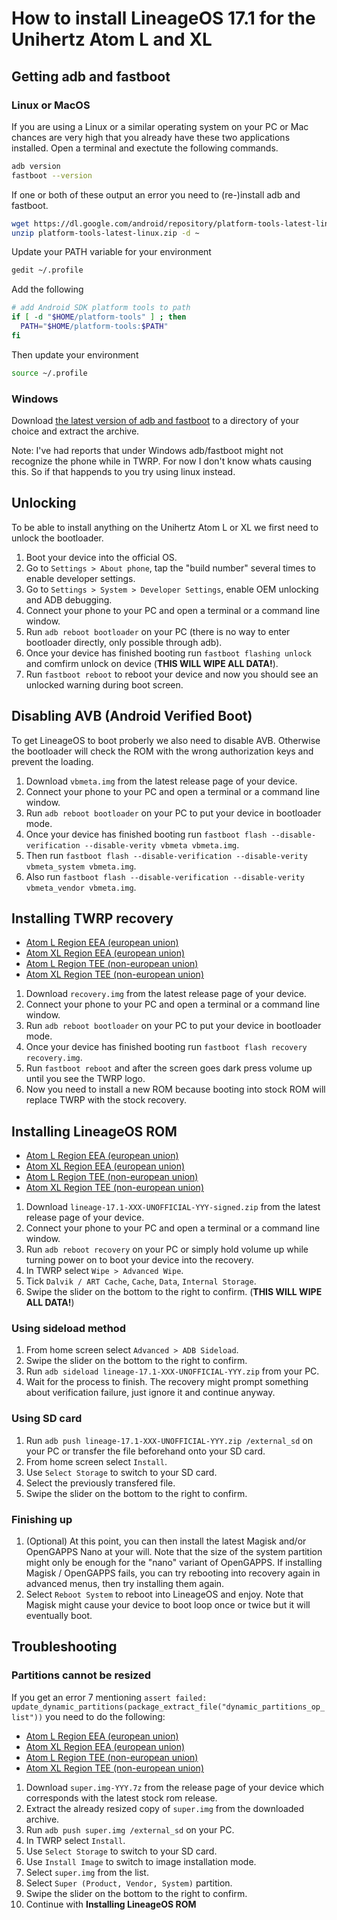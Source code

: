 How to install LineageOS 17.1 for the Unihertz Atom L and XL
=================================================

## Getting adb and fastboot

### Linux or MacOS

If you are using a Linux or a similar operating system on your PC or Mac chances are very high that you already have these two applications installed.
Open a terminal and exectute the following commands.

```bash
adb version
fastboot --version
```

If one or both of these output an error you need to (re-)install adb and fastboot.

```bash
wget https://dl.google.com/android/repository/platform-tools-latest-linux.zip
unzip platform-tools-latest-linux.zip -d ~
```

Update your PATH variable for your environment

```bash
gedit ~/.profile
```
	
Add the following
	
```bash
# add Android SDK platform tools to path
if [ -d "$HOME/platform-tools" ] ; then
  PATH="$HOME/platform-tools:$PATH"
fi	
```

Then update your environment

```bash
source ~/.profile
```

### Windows

Download [the latest version of adb and fastboot](https://dl.google.com/android/repository/platform-tools-latest-windows.zip) to a directory of your choice and extract the archive. 

Note: I've had reports that under Windows adb/fastboot might not recognize the phone while in TWRP. For now I don't know whats causing this. So if that happends to you try using linux instead.

## Unlocking

To be able to install anything on the Unihertz Atom L or XL we first need to unlock the bootloader.

1. Boot your device into the official OS.
2. Go to `Settings > About phone`, tap the "build number" several times to enable developer settings.
3. Go to `Settings > System > Developer Settings`, enable OEM unlocking and ADB debugging.
4. Connect your phone to your PC and open a terminal or a command line window.
5. Run `adb reboot bootloader` on your PC (there is no way to enter bootloader directly, only possible through adb).
6. Once your device has finished booting run `fastboot flashing unlock` and comfirm unlock on device (**THIS WILL WIPE ALL DATA!**).
6. Run `fastboot reboot` to reboot your device and now you should see an unlocked warning during boot screen.

## Disabling AVB (Android Verified Boot)

To get LineageOS to boot proberly we also need to disable AVB. Otherwise the bootloader will check the ROM with the wrong authorization keys and prevent the loading.

1. Download `vbmeta.img` from the latest release page of your device.
2. Connect your phone to your PC and open a terminal or a command line window.
3. Run `adb reboot bootloader` on your PC to put your device in bootloader mode.
4. Once your device has finished booting run `fastboot flash --disable-verification --disable-verity vbmeta vbmeta.img`.
5. Then run `fastboot flash --disable-verification --disable-verity vbmeta_system vbmeta.img`.
6. Also run `fastboot flash --disable-verification --disable-verity vbmeta_vendor vbmeta.img`.

## Installing TWRP recovery

- [Atom L Region EEA (european union)](https://github.com/ADeadTrousers/twrp_device_Unihertz_Atom_L_EEA/releases)
- [Atom XL Region EEA (european union)](https://github.com/ADeadTrousers/twrp_device_Unihertz_Atom_XL_EEA/releases)
- [Atom L Region TEE (non-european union)](https://github.com/ADeadTrousers/twrp_device_Unihertz_Atom_L_TEE/releases)
- [Atom XL Region TEE (non-european union)](https://github.com/ADeadTrousers/twrp_device_Unihertz_Atom_XL_TEE/releases)

1. Download `recovery.img` from the latest release page of your device.
2. Connect your phone to your PC and open a terminal or a command line window.
3. Run `adb reboot bootloader` on your PC to put your device in bootloader mode.
4. Once your device has finished booting run `fastboot flash recovery recovery.img`.
5. Run `fastboot reboot` and after the screen goes dark press volume up until you see the TWRP logo.
6. Now you need to install a new ROM because booting into stock ROM will replace TWRP with the stock recovery.

## Installing LineageOS ROM

- [Atom L Region EEA (european union)](https://github.com/ADeadTrousers/android_device_Unihertz_Atom_L_EEA/releases)
- [Atom XL Region EEA (european union)](https://github.com/ADeadTrousers/android_device_Unihertz_Atom_XL_EEA/releases)
- [Atom L Region TEE (non-european union)](https://github.com/ADeadTrousers/android_device_Unihertz_Atom_L_TEE/releases)
- [Atom XL Region TEE (non-european union)](https://github.com/ADeadTrousers/android_device_Unihertz_Atom_XL_TEE/releases)

1. Download `lineage-17.1-XXX-UNOFFICIAL-YYY-signed.zip` from the latest release page of your device.
2. Connect your phone to your PC and open a terminal or a command line window.
3. Run `adb reboot recovery` on your PC or simply hold volume up while turning power on to boot your device into the recovery.
4. In TWRP select `Wipe > Advanced Wipe`.
5. Tick `Dalvik / ART Cache`, `Cache`, `Data`, `Internal Storage`. 
6. Swipe the slider on the bottom to the right to confirm. (**THIS WILL WIPE ALL DATA!**)

### Using sideload method

1. From home screen select `Advanced > ADB Sideload`.
2. Swipe the slider on the bottom to the right to confirm.
3. Run `adb sideload lineage-17.1-XXX-UNOFFICIAL-YYY.zip` from your PC.
4. Wait for the process to finish. The recovery might prompt something about verification failure, just ignore it and continue anyway.

### Using SD card

1. Run `adb push lineage-17.1-XXX-UNOFFICIAL-YYY.zip /external_sd` on your PC or transfer the file beforehand onto your SD card.
2. From home screen select `Install`.
3. Use `Select Storage` to switch to your SD card.
4. Select the previously transfered file.
5. Swipe the slider on the bottom to the right to confirm.

### Finishing up

1. (Optional) At this point, you can then install the latest Magisk and/or OpenGAPPS Nano at your will. Note that the size of the system partition might only be enough for the "nano" variant of OpenGAPPS. If installing Magisk / OpenGAPPS fails, you can try rebooting into recovery again in advanced menus, then try installing them again.
2. Select `Reboot System` to reboot into LineageOS and enjoy. Note that Magisk might cause your device to boot loop once or twice but it will eventually boot.

## Troubleshooting

### Partitions cannot be resized

If you get an error 7 mentioning `assert failed: update_dynamic_partitions(package_extract_file("dynamic_partitions_op_list"))` you need to do the following:

- [Atom L Region EEA (european union)](https://github.com/ADeadTrousers/android_device_Unihertz_Atom_L_EEA/releases/download/20210226-alpha/super.img-eea.7z)
- [Atom XL Region EEA (european union)](https://github.com/ADeadTrousers/android_device_Unihertz_Atom_XL_EEA/releases/download/20201219-alpha/super.img-seea.7z)
- [Atom L Region TEE (non-european union)](https://github.com/ADeadTrousers/android_device_Unihertz_Atom_L_TEE/releases/download/20210415-alpha/super.img-tee.7z)
- [Atom XL Region TEE (non-european union)](https://github.com/ADeadTrousers/android_device_Unihertz_Atom_XL_TEE/releases/download/20210415-alpha/super.img-stee.7z)

1. Download `super.img-YYY.7z` from the release page of your device which corresponds with the latest stock rom release.
2. Extract the already resized copy of `super.img` from the downloaded archive.
5. Run `adb push super.img /external_sd` on your PC.
6. In TWRP select `Install`.
7. Use `Select Storage` to switch to your SD card.
8. Use `Install Image` to switch to image installation mode.
9. Select `super.img` from the list.
10. Select `Super (Product, Vendor, System)` partition.
11. Swipe the slider on the bottom to the right to confirm.
12. Continue with **Installing LineageOS ROM**
